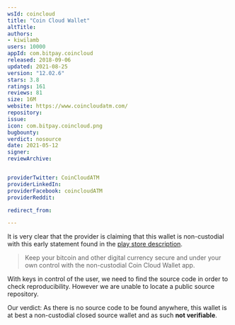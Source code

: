 ```yaml
---
wsId: coincloud
title: "Coin Cloud Wallet"
altTitle: 
authors:
- kiwilamb
users: 10000
appId: com.bitpay.coincloud
released: 2018-09-06
updated: 2021-08-25
version: "12.02.6"
stars: 3.8
ratings: 161
reviews: 81
size: 16M
website: https://www.coincloudatm.com/
repository: 
issue: 
icon: com.bitpay.coincloud.png
bugbounty: 
verdict: nosource
date: 2021-05-12
signer: 
reviewArchive:


providerTwitter: CoinCloudATM
providerLinkedIn: 
providerFacebook: coincloudATM
providerReddit: 

redirect_from:

---
```



It is very clear that the provider is claiming that this wallet is non-custodial with this early statement found in the [play store description](https://play.google.com/store/apps/details?id=com.bitpay.coincloud).

> Keep your bitcoin and other digital currency secure and under your own control with the non-custodial Coin Cloud Wallet app.

With keys in control of the user, we need to find the source code in order to check reproducibility. However we are unable to locate a public source repository.

Our verdict: As there is no source code to be found anywhere, this wallet is at best a non-custodial closed source wallet and as such **not verifiable**.

